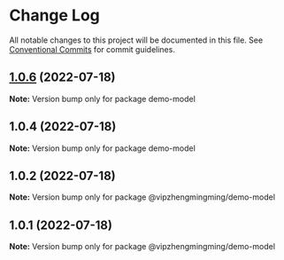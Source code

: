 # Change Log

All notable changes to this project will be documented in this file.
See [Conventional Commits](https://conventionalcommits.org) for commit guidelines.

## [1.0.6](https://github.com/vipzhengmingming/lerna-repo/compare/demo-model@1.0.4...demo-model@1.0.6) (2022-07-18)

**Note:** Version bump only for package demo-model





## 1.0.4 (2022-07-18)

**Note:** Version bump only for package demo-model





## 1.0.2 (2022-07-18)

**Note:** Version bump only for package @vipzhengmingming/demo-model





## 1.0.1 (2022-07-18)

**Note:** Version bump only for package @vipzhengmingming/demo-model
